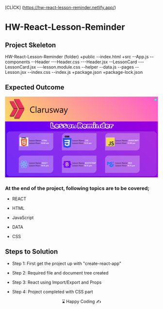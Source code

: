[CLİCK] (https://hw-react-lesson-reminder.netlify.app/)

# HW-React-Lesson-Reminder 

## Project Skeleton 

HW-React-Lesson-Reminder (folder)
+public
--index.html
+src
--App.js
--components
   --Header
     ---Header.css
     ---Header.jsx
    --LessonCard
      ---LessonCard.jsx
      ---lesson.module.css
--helper
   --data.js
--pages
   --Lesson.jsx
--index.css
--index.js
+package.json
+package-lock.json

## Expected Outcome

![Project gif](./Ekran%20g%C3%B6r%C3%BCnt%C3%BCs%C3%BC%202023-02-15%20161830.png)


### At the end of the project, following topics are to be covered;
- REACT

- HTML 

- JavaScript

- DATA

- CSS 

## Steps to Solution

- Step 1: First get the project up with "create-react-app"

- Step 2: Required file and document tree created

- Step 3: React using Import/Export and Props

- Step 4: Project completed with CSS part




<center> ⌛ Happy Coding  ✍ </center>
